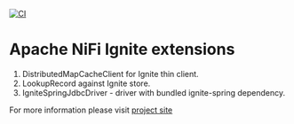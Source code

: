 [![CI](https://github.com/nadberezny/nifi-extensions/actions/workflows/maven.yml/badge.svg)](https://github.com/nadberezny/nifi-extensions/actions/workflows/maven.yml)
# Apache NiFi Ignite extensions

1. DistributedMapCacheClient for Ignite thin client.
2. LookupRecord against Ignite store.
3. IgniteSpringJdbcDriver - driver with bundled ignite-spring dependency.

For more information please visit [project site](https://nadberezny.github.io/nifi-extensions/)
